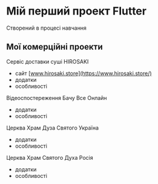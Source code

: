 # Мій перший проект Flutter

Створений в процесі навчання 

## Мої комерційні проекти

Сервіс доставки суші HIROSAKI
- сайт [www.hirosaki.store](https://www.hirosaki.store/)
- додатки
- особливості

Відеоспостереження Бачу Все Онлайн
- додатки
- особливості

Церква Храм Дуза Святого Україна
- додатки
- особливості

Церква Храм Святого Духа Росія
- додатки
- особливості
